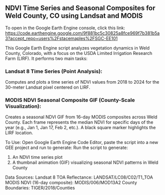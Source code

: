 ## NDVI Time Series and Seasonal Composites for Weld County, CO using Landsat and MODIS
To open in the Google Earth Engine console, click this link:
https://code.earthengine.google.com/9f881bc5c30825a8fce969f7b381b5a3?accept_repo=users%2Fstacemaples%2FSGC-EE101

This Google Earth Engine script analyzes vegetation dynamics in Weld County, Colorado, with a focus on the USDA Limited Irrigation Research Farm (LIRF). It performs two main tasks:

### Landsat 8 Time Series (Point Analysis):
Computes and plots a time series of NDVI values from 2018 to 2024 for the 30-meter Landsat pixel centered on LIRF.

### MODIS NDVI Seasonal Composite GIF (County-Scale Visualization):
Creates a seasonal NDVI GIF from 16-day MODIS composites across Weld County. Each frame represents the median NDVI for specific days of the year (e.g., Jan 1, Jan 17, Feb 2, etc.). A black square marker highlights the LIRF location.

To Use:
Open Google Earth Engine Code Editor, paste the script into a new GEE project and run to generate:
Run the script to generate:
1. An NDVI time series plot
2. A thumbnail animation (GIF) visualizing seasonal NDVI patterns in Weld County

Data Sources:
Landsat 8 TOA Reflectance: LANDSAT/LC08/C02/T1_TOA
MODIS NDVI (16-day composite): MODIS/006/MOD13A2
County Boundaries: TIGER/2018/Counties
